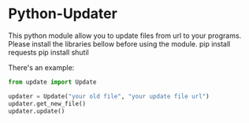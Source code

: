 # Python-Updater
This python module allow you to update files from url to your programs.
Please install the libraries bellow before using the module.
pip install requests
pip install shutil

There's an example:
```python
from update import Update

updater = Update("your old file", "your update file url")
updater.get_new_file()
updater.update()
```
